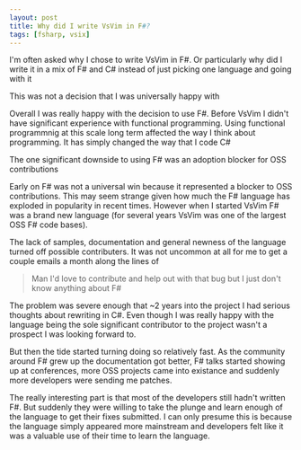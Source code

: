 ```yaml
---
layout: post
title: Why did I write VsVim in F#? 
tags: [fsharp, vsix]
---
```


I'm often asked why I chose to write VsVim in F#.  Or particularly why did I write it in a mix of F# and C# instead of just picking one language and going with it


This was not a decision that I was universally happy with

Overall I was really happy with the decision to use F#.  Before VsVim I didn't have significant experience with functional programming.  Using functional programmnig at this scale long term affected the way I think about programming.  It has simply changed the way that I code C# 

The one significant downside to using F# was an adoption blocker for OSS contributions

Early on F# was not a universal win because it represented a blocker to OSS contributions.  This may seem strange given how much the F# language has exploded in popularity in recent times.  However when I started VsVim F# was a brand new language (for several years VsVim was one of the largest OSS F# code bases).  

The lack of samples, documentation and general newness of the language turned off possible contributers.  It was not uncommon at all for me to get a couple emails a month along the lines of

> Man I'd love to contribute and help out with that bug but I just don't know anything about F#

The problem was severe enough that ~2 years into the project I had serious thoughts about rewriting in C#.  Even though I was really happy with the language being the sole significant contributor to the project wasn't a prospect I was looking forward to.

But then the tide started turning doing so relatively fast.  As the community around F# grew up the documentation got better, F# talks started showing up at conferences, more OSS projects came into existance and suddenly more developers were sending me patches.  

The really interesting part is that most of the developers still hadn't written F#.  But suddenly they were willing to take the plunge and learn enough of the language to get their fixes submitted.  I can only presume this is because the language simply appeared more mainstream and developers felt like it was a valuable use of their time to learn the language.  






